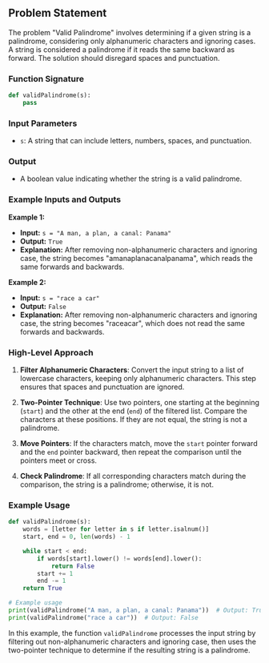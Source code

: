 ## Problem Statement

The problem "Valid Palindrome" involves determining if a given string is a palindrome, considering only alphanumeric characters and ignoring cases. A string is considered a palindrome if it reads the same backward as forward. The solution should disregard spaces and punctuation.

### Function Signature

```python
def validPalindrome(s):
    pass
```

### Input Parameters

- `s`: A string that can include letters, numbers, spaces, and punctuation.

### Output

- A boolean value indicating whether the string is a valid palindrome.

### Example Inputs and Outputs

**Example 1:**

- **Input:** `s = "A man, a plan, a canal: Panama"`
- **Output:** `True`
- **Explanation:** After removing non-alphanumeric characters and ignoring case, the string becomes "amanaplanacanalpanama", which reads the same forwards and backwards.

**Example 2:**

- **Input:** `s = "race a car"`
- **Output:** `False`
- **Explanation:** After removing non-alphanumeric characters and ignoring case, the string becomes "raceacar", which does not read the same forwards and backwards.

### High-Level Approach

1. **Filter Alphanumeric Characters**: Convert the input string to a list of lowercase characters, keeping only alphanumeric characters. This step ensures that spaces and punctuation are ignored.

2. **Two-Pointer Technique**: Use two pointers, one starting at the beginning (`start`) and the other at the end (`end`) of the filtered list. Compare the characters at these positions. If they are not equal, the string is not a palindrome.

3. **Move Pointers**: If the characters match, move the `start` pointer forward and the `end` pointer backward, then repeat the comparison until the pointers meet or cross.

4. **Check Palindrome**: If all corresponding characters match during the comparison, the string is a palindrome; otherwise, it is not.

### Example Usage

```python
def validPalindrome(s):
    words = [letter for letter in s if letter.isalnum()]
    start, end = 0, len(words) - 1

    while start < end:
        if words[start].lower() != words[end].lower():
            return False
        start += 1
        end -= 1
    return True

# Example usage
print(validPalindrome("A man, a plan, a canal: Panama"))  # Output: True
print(validPalindrome("race a car"))  # Output: False
```

In this example, the function `validPalindrome` processes the input string by filtering out non-alphanumeric characters and ignoring case, then uses the two-pointer technique to determine if the resulting string is a palindrome.
